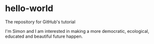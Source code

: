 # hello-world
The repository for GitHub's tutorial

I'm Simon and I am interested in making a more democratic, ecological, educated and beautiful future happen.
